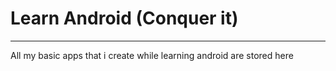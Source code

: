 # Learn Android (Conquer it)
***
All my basic apps that i create while learning android are stored here

